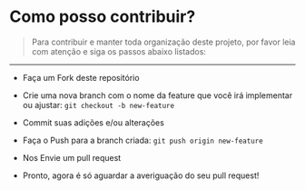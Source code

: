 # Como posso contribuir?

> Para contribuir e manter toda organização deste projeto, por favor leia com atenção e siga os passos abaixo listados:

---

* Faça um Fork deste repositório

* Crie uma nova branch com o nome da feature que você irá implementar ou ajustar: ``git checkout -b new-feature``

* Commit suas adições e/ou alterações

* Faça o Push para a branch criada: ``git push origin new-feature``

* Nos Envie um pull request

* Pronto, agora é só aguardar a averiguação do seu pull request!
